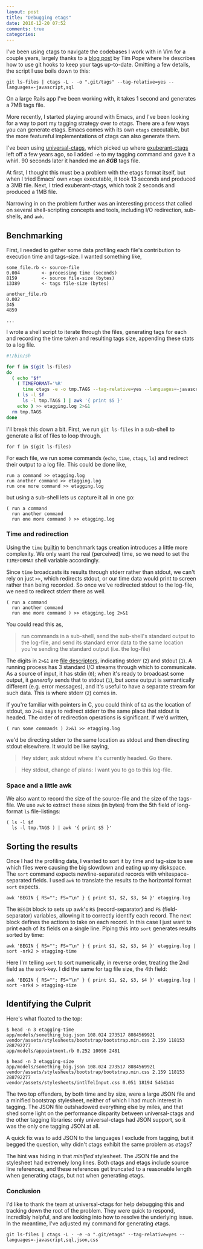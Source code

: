 ```yaml
---
layout: post
title: "Debugging etags"
date: 2016-12-20 07:52
comments: true
categories: 
---
```


I've been using ctags to navigate the codebases I work with in Vim for a couple years, largely thanks to a [blog post](http://tbaggery.com/2011/08/08/effortless-ctags-with-git.html) by Tim Pope where he describes how to use git hooks to keep your tags up-to-date. Omitting a few details, the script I use boils down to this:

	git ls-files | ctags -L - -o ".git/tags" --tag-relative=yes --languages=-javascript,sql

On a large Rails app I've been working with, it takes 1 second and generates a 7MB tags file.

More recently, I started playing around with Emacs, and I've been looking for a way to port my tagging strategy over to *e*tags. There are a few ways you can generate etags. Emacs comes with its own `etags` executable, but the more featureful implementations of ctags can also generate them.

I've been using [universal-ctags](https://github.com/universal-ctags/ctags), which picked up where [exuberant-ctags](http://ctags.sourceforge.net) left off a few years ago, so I added `-e` to my tagging command and gave it a whirl. 90 seconds later it handed me an ***8GB*** tags file.

At first, I thought this must be a problem with the etags format itself, but when I tried Emacs' own `etags` executable, it took 13 seconds and produced a 3MB file. Next, I tried exuberant-ctags, which took 2 seconds and produced a 1MB file.

Narrowing in on the problem further was an interesting process that called on several shell-scripting concepts and tools, including I/O redirection, sub-shells, and `awk`.

## Benchmarking

First, I needed to gather some data profiling each file's contribution to execution time and tags-size. I wanted something like,

	some_file.rb <- source-file
	0.004        <- processing time (seconds)
	8159         <- source file-size (bytes)
	13389        <- tags file-size (bytes)

	another_file.rb
	0.002
	345
	4859

	...

I wrote a shell script to iterate through the files, generating tags for each and recording the time taken and resulting tags size, appending these stats to a log file.
```sh
#!/bin/sh

for f in $(git ls-files)
do
  ( echo "$f"
    ( TIMEFORMAT='%R'
      time ctags -e -o tmp.TAGS --tag-relative=yes --languages=-javascript,sql $f )
    ( ls -l $f
      ls -l tmp.TAGS ) | awk '{ print $5 }'
    echo ) >> etagging.log 2>&1
  rm tmp.TAGS
done
```
I'll break this down a bit. First, we run `git ls-files` in a sub-shell to generate a list of files to loop through.

	for f in $(git ls-files)

For each file, we run some commands (`echo`, `time`, `ctags`, `ls`) and redirect their output to a log file. This could be done like,

	run a command >> etagging.log
	run another command >> etagging.log
	run one more command >> etagging.log

but using a sub-shell lets us capture it all in one go:

	( run a command
	  run another command
	  run one more command ) >> etagging.log
  
### Time and redirection

Using the `time` [builtin](https://en.wikipedia.org/wiki/Shell_builtin) to benchmark tags creation introduces a little more complexity. We only want the real (perceived) time, so we need to set the `TIMEFORMAT` shell variable accordingly.

Since `time` broadcasts its results through stderr rather than stdout, we can't rely on just `>>`, which redirects stdout, or our time data would print to screen rather than being recorded. So once we've redirected stdout to the log-file, we need to redirect stderr there as well.

	( run a command
	  run another command
	  run one more command ) >> etagging.log 2>&1
  
You could read this as,
> run commands in a sub-shell, send the sub-shell's standard output to the log-file, and send its standard error data to the same location you're sending the standard output (i.e. the log-file)

The digits in `2>&1` are [file descriptors](https://en.wikipedia.org/wiki/File_descriptor), indicating stderr (`2`) and stdout (`1`). A running process has 3 standard I/O streams through which to communicate. As a source of input, it has stdin (`0`); when it's ready to broadcast some output, it _generally_ sends that to stdout (`1`), but _some_ output is semantically different (e.g. error messages), and it's useful to have a separate stream for such data. This is where stderr (`2`) comes in.

If you're familiar with pointers in C, you could think of `&1` as the location of stdout, so `2>&1` says to redirect stderr to the same place that stdout is headed. The order of redirection operations is significant. If we'd written,

	( run some commands ) 2>&1 >> etagging.log
	
we'd be directing stderr to the same location as stdout and then directing stdout elsewhere. It would be like saying,
> Hey stderr, ask stdout where it's currently headed. Go there.

> Hey stdout, change of plans: I want you to go to this log-file.

### Space and a little awk

We also want to record the size of the source-file and the size of the tags-file. We use `awk` to extract these sizes (in bytes) from the 5th field of long-format `ls` file-listings:

	( ls -l $f
	  ls -l tmp.TAGS ) | awk '{ print $5 }'
  
## Sorting the results

Once I had the profiling data, I wanted to sort it by time and tag-size to see which files were causing the big slowdown and eating up my diskspace. The `sort` command expects newline-separated records with whitespace-separated fields. I used `awk` to translate the results to the horizontal format `sort` expects.

	awk 'BEGIN { RS=""; FS="\n" } { print $1, $2, $3, $4 }' etagging.log

The `BEGIN` block to sets up awk's `RS` (record-separator) and `FS` (field-separator) variables, allowing it to correctly identify each record. The next block defines the actions to take on each record. In this case I just want to print each of its fields on a single line. Piping this into `sort` generates results sorted by time:

	awk 'BEGIN { RS=""; FS="\n" } { print $1, $2, $3, $4 }' etagging.log | sort -nrk2 > etagging-time

Here I'm telling `sort` to sort numerically, in reverse order, treating the 2nd field as the sort-key. I did the same for tag file size, the 4th field:

	awk 'BEGIN { RS=""; FS="\n" } { print $1, $2, $3, $4 }' etagging.log | sort -nrk4 > etagging-size

## Identifying the Culprit

Here's what floated to the top:

	$ head -n 3 etagging-time
	app/models/something_big.json 108.024 273517 8084569921
	vendor/assets/stylesheets/bootstrap/bootstrap.min.css 2.159 118153 288792277
	app/models/appointment.rb 0.252 10096 2481

	$ head -n 3 etagging-size
	app/models/something_big.json 108.024 273517 8084569921
	vendor/assets/stylesheets/bootstrap/bootstrap.min.css 2.159 118153 288792277
	vendor/assets/stylesheets/intlTelInput.css 0.051 18194 5464144

The two top offenders, by both time and by size, were a large JSON file and a minified bootstrap stylesheet, neither of which I had much interest in tagging. The JSON file outshadowed everything else by miles, and that shed some light on the performance disparity between universal-ctags and the other tagging libraries: only universal-ctags had JSON support, so it was the only one tagging JSON at all.

A quick fix was to add JSON to the languages I exclude from tagging, but it begged the question, why didn't *c*tags exhibit the same problem as *e*tags?

The hint was hiding in that _minified_ stylesheet. The JSON file and the stylesheet had extremely long lines. Both ctags and etags include source line references, and these references get truncated to a reasonable length when generating *c*tags, but not when generating *e*tags.

### Conclusion

I'd like to thank the team at universal-ctags for help debugging this and tracking down the root of the problem. They were quick to respond, incredibly helpful, and are looking into how to resolve the underlying issue. In the meantime, I've adjusted my command for generating *e*tags.

	git ls-files | ctags -L - -e -o ".git/etags" --tag-relative=yes --languages=-javascript,sql,json,css
